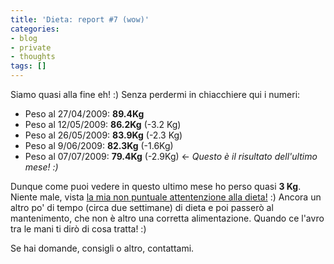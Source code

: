 ```yaml
---
title: 'Dieta: report #7 (wow)'
categories:
- blog
- private
- thoughts
tags: []
---
```

Siamo quasi alla fine eh! :) Senza perdermi in chiacchiere qui i numeri:

  * Peso al 27/04/2009: **89.4Kg**
  * Peso al 12/05/2009: **86.2Kg** (-3.2 Kg)
  * Peso al 26/05/2009: **83.9Kg** (-2.3 Kg)
  * Peso al 9/06/2009: **82.3Kg** (-1.6Kg)
  * Peso al 07/07/2009: **79.4Kg** (-2.9Kg) <- _Questo è il risultato dell'ultimo mese! :)_
    
Dunque come puoi vedere in questo ultimo mese ho perso quasi **3 Kg**. Niente
male, vista [la mia non puntuale attentenzione alla
dieta!]({{site.url}}/2009/07/04/dieta-report-6/) :) Ancora un altro
po' di tempo (circa due settimane) di dieta e poi passerò al mantenimento, che
non è altro una corretta alimentazione. Quando ce l'avro tra le mani ti dirò
di cosa tratta! :)

Se hai domande, consigli o altro, contattami.